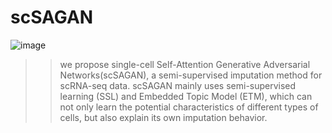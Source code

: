 # scSAGAN

![image](https://github.com/zehaoxiong123/scSAGAN/blob/master/scSAGAN_new.png)


>>we propose single-cell Self-Attention Generative Adversarial Networks(scSAGAN), a semi-supervised imputation method for scRNA-seq data. scSAGAN mainly uses semi-supervised learning (SSL) and Embedded Topic Model (ETM), which can not only learn the potential characteristics of different types of cells, but also explain its own imputation behavior.
